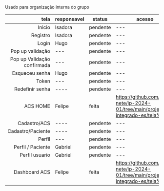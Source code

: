 Usado para organização interna do grupo

| tela | responsavel |status|acesso|
|-----:|-----------|----------|---|
|Inicio|Isadora| pendente|---|
|Registro|Isadora|pendente|---|
|Login| Hugo |pendente|---|
|Pop up validação|---|pendente|---|
|Pop up Validação confirmada|---|pendente|---|
|Esqueceu senha | Hugo |pendente|---|
|Token |---|pendente|---|
|Redefinir senha| ----|pendente|---|
|ACS HOME|Felipe|feita|https://github.com/Coto-nete/ip-2024-01/tree/main/projeto-integrado-es/tela%201|
|Cadastro/ACS |----|pendente|---|
|Cadastro/Paciente|----|pendente|---|
|Perfil|---|pendente|---|
|Perfil / Paciente| Gabriel |pendente|---|
|Perfil usuario| Gabriel |pendente|---|
|Dashboard ACS|Felipe|feita|https://github.com/Coto-nete/ip-2024-01/tree/main/projeto-integrado-es/tela%202|
 
